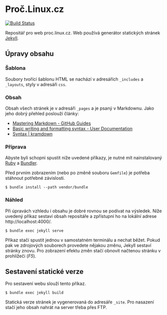 # Proč.Linux.cz

[![Build Status](https://travis-ci.org/MikkCZ/proc-linux-cz.svg?branch=master)](https://travis-ci.org/MikkCZ/proc-linux-cz)

Repositář pro web proc.linux.cz. Web používá generátor statických stránek [Jekyll](https://jekyllrb.com/).

## Úpravy obsahu

### Šablona
Soubory tvořící šablonu HTML se nachází v adresářích `_includes` a `_layouts`, styly v adresáři `css`.

### Obsah
Obsah všech stránek je v adresáři `_pages` a je psaný v Markdownu. Jako jeho dobrý přehled poslouží články:
- [Mastering Markdown - GitHub Guides](https://guides.github.com/features/mastering-markdown/)
- [Basic writing and formatting syntax - User Documentation](https://help.github.com/articles/basic-writing-and-formatting-syntax/)
- [Syntax | kramdown](https://kramdown.gettalong.org/syntax.html)

### Příprava
Abyste byli schopni spustit níže uvedené příkazy, je nutné mít nainstalovaný [Ruby](https://www.ruby-lang.org/en/documentation/installation/) a [Bundler](https://bundler.io/#getting-started).

Před prvním zobrazením (nebo po změně souboru `Gemfile`) je potřeba stáhnout potřebné závislosti.
```
$ bundle install --path vendor/bundle
```

### Náhled
Při úpravách vzhledu i obsahu je dobré rovnou se podívat na výsledek. Níže uvedený příkaz sestaví obsah repositáře a zpřístupní ho na lokální adrese http://localhost:4000/.
```
$ bundle exec jekyll serve
```
Příkaz stačí spustit jednou v samostatném terminálu a nechat běžet. Pokud pak ve zdrojových souborech provedete nějakou změnu, Jekyll sestaví stránky znovu. Pro zobrazení efektu změn stačí obnovit načtenou stránku v prohlížeči (*F5*).

## Sestavení statické verze
Pro sestavení webu slouží tento příkaz.
```
$ bundle exec jekyll build
```
Statická verze stránek je vygenerovaná do adresáře `_site`. Pro nasazení stačí jeho obsah nahrát na server třeba přes FTP.
